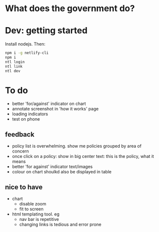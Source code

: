 # What does the government do?

# Dev: getting started
Install nodejs. Then:

```sh
npm i -g netlify-cli
npm i
ntl login
ntl link
ntl dev
```

# To do
- better 'for/against' indicator on chart
- annotate screenshot in 'how it works' page
- loading indicators
- test on phone
## feedback
- policy list is overwhelming. show me policies grouped by area of concern
- once click on a policy: show in big center text: this is the policy, what it means
- better 'for against' indicator text/images
- colour on chart shoulkd also be displayed in table
## nice to have
- chart
  - disable zoom
  - fit to screen
- html templating tool. eg
  - nav bar is repetitive
  - changing links is tedious and error prone
